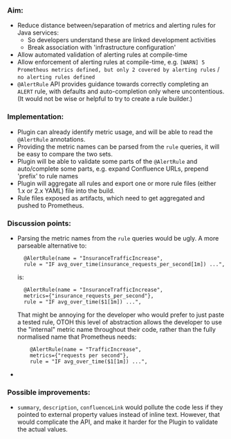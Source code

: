 ### Aim:

* Reduce distance between/separation of metrics and alerting rules for Java services:
  * So developers understand these are linked development activities
  * Break association with 'infrastructure configuration'
* Allow automated validation of alerting rules at compile-time
* Allow enforcement of alerting rules at compile-time, e.g. `[WARN] 5 Prometheus metrics defined, but only 2 covered by alerting rules` / `no alerting rules defined`
* `@AlertRule` API provides guidance towards correctly completing an `ALERT` rule, with defaults and auto-completion only where uncontentious. (It would not be wise or helpful to try to create a rule builder.)

### Implementation:

* Plugin can already identify metric usage, and will be able to read the `@AlertRule` annotations.
* Providing the metric names can be parsed from the `rule` queries, it will be easy to compare the two sets.
* Plugin will be able to validate some parts of the `@AlertRule` and auto/complete some parts, e.g. expand Confluence URLs, prepend 'prefix' to rule names
* Plugin will aggregate all rules and export one or more rule files (either 1.x or 2.x YAML) file into the build.
* Rule files exposed as artifacts, which need to get aggregated and pushed to Prometheus.

### Discussion points:

* Parsing the metric names from the `rule` queries would be ugly. A more parseable alternative to:

        @AlertRule(name = "InsuranceTrafficIncrease",
        rule = "IF avg_over_time(insurance_requests_per_second[1m]) ...",

  is:

        @AlertRule(name = "InsuranceTrafficIncrease",
        metrics={"insurance_requests_per_second"},
        rule = "IF avg_over_time($1[1m]) ...",

  That might be annoying for the developer who would prefer to just paste a tested rule, OTOH this level of abstraction allows the developer to use the "internal" metric name throughout their code, rather than the fully normalised name that Prometheus needs:

          @AlertRule(name = "TrafficIncrease",
          metrics={"requests per second"},
          rule = "IF avg_over_time($1[1m]) ...",

*

### Possible improvements:

* `summary`, `description`, `confluenceLink` would pollute the code less if they pointed to external property values instead of inline text. However, that would complicate the API, and make it harder for the Plugin to validate the actual values.
